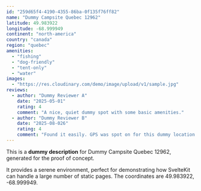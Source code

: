 ```yaml
---
id: "259d65f4-4190-4355-86ba-0f135f76ff82"
name: "Dummy Campsite Quebec 12962"
latitude: 49.983922
longitude: -68.999949
continent: "north-america"
country: "canada"
region: "quebec"
amenities:
  - "fishing"
  - "dog-friendly"
  - "tent-only"
  - "water"
images:
  - "https://res.cloudinary.com/demo/image/upload/v1/sample.jpg"
reviews:
  - author: "Dummy Reviewer A"
    date: "2025-05-01"
    rating: 4
    comment: "A nice, quiet dummy spot with some basic amenities."
  - author: "Dummy Reviewer B"
    date: "2025-08-026"
    rating: 4
    comment: "Found it easily. GPS was spot on for this dummy location."
---
```


This is a **dummy description** for Dummy Campsite Quebec 12962, generated for the proof of concept.

It provides a serene environment, perfect for demonstrating how SvelteKit can handle a large number of static pages. The coordinates are 49.983922, -68.999949.
